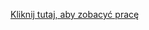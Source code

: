 [Kliknij tutaj, aby zobacyć pracę](https://github.com/Danchivskyi/Master-s-Dissertation/blob/main/Praca_dyplomowa_magisterska.pdf)
